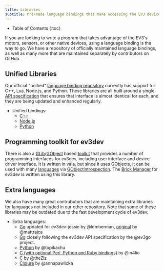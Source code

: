 ```yaml
---
title: Libraries
subtitle: Pre-made language bindings that make accessing the EV3 device drivers easy
---
```


* Table of Contents
{:toc}

If you are looking to write a program that takes advantage of the EV3's motors, sensors, or other native devices,
using a language binding is the way to go.
We have a repository of officially maintained language bindings, as well as many more that are maintained separately by contributors on GitHub.

## Unified Libraries

Our official "unified" [language binding repository](http://github.com/ev3dev/ev3dev-lang)
currently has support for C++, Lua, Node.js, and Python.
These libraries are all built around a single
[API specification](http://ev3dev-lang.readthedocs.org/en/latest/spec.html)
that ensures that interface is almost identical for each, and they are being updated and
enhanced regularly.

* Unified bindings:
    * [C++](https://github.com/ddemidov/ev3dev-lang-cpp)
    * [Node.js](https://github.com/wasabifan/ev3dev-lang-js)
    * [Python](https://github.com/rhempel/ev3dev-lang-python)

## Programming toolkit for ev3dev

There is also a [GLib]/[GObject] based [toolkit][ev3devKit] that provides a number of
programming interfaces for ev3dev, including user interface and device driver
interface.  It is written in vala, but since it uses GObjects, it can be used
with many [languages] via [GObjectIntrospection]. The [Brick Manager][brickman]
for ev3dev is written using this library.

[ev3devKit]: https://github.com/ev3dev/ev3devKit
[GLib]: https://developer.gnome.org/glib/stable/index.html
[GObject]: https://developer.gnome.org/gobject/stable/index.html
[languages]: https://wiki.gnome.org/Projects/GObjectIntrospection/Users
[GObjectIntrospection]: https://wiki.gnome.org/Projects/GObjectIntrospection
[brickman]: https://github.com/ev3dev/brickman


## Extra languages
We also have many great contrubutors that are maintaining extra libraries for
languages not included in our other repository.  Note that some of these
libraries may be outdated due to the fast development cycle of ev3dev.

* Extra languages:
    * [Go](https://github.com/ldmberman/GoEV3) updated for ev3dev-jessie by @ldmberman, [original](https://github.com/mattrajca/GoEV3) by @mattrajca
    * [Go](https://github.com/ev3go/ev3) closely following the ev3dev API specification by the @ev3go project.
    * [Python](https://github.com/topikachu/python-ev3) by @topikachu
    * [C (with optional Perl, Python and Ruby bindings)](https://github.com/in4lio/ev3dev-c) by @in4lio
    * [C](https://github.com/theZiz/ev3c) by @theZiz
    * [Clojure](https://github.com/annapawlicka/clj-ev3dev) by @annapawlicka
